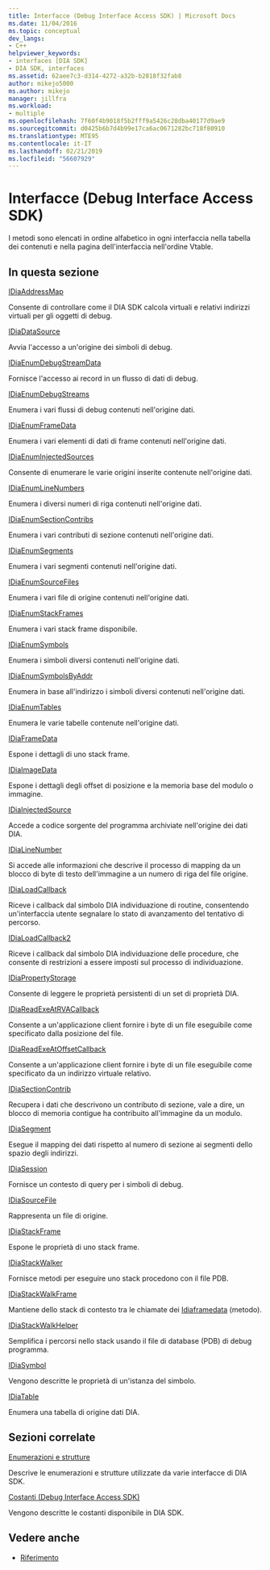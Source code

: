 ```yaml
---
title: Interfacce (Debug Interface Access SDK) | Microsoft Docs
ms.date: 11/04/2016
ms.topic: conceptual
dev_langs:
- C++
helpviewer_keywords:
- interfaces [DIA SDK]
- DIA SDK, interfaces
ms.assetid: 62aee7c3-d314-4272-a32b-b2818f32fab8
author: mikejo5000
ms.author: mikejo
manager: jillfra
ms.workload:
- multiple
ms.openlocfilehash: 7f60f4b9018f5b2fff9a5426c28dba40177d9ae9
ms.sourcegitcommit: d0425b6b7d4b99e17ca6ac0671282bc718f80910
ms.translationtype: MTE95
ms.contentlocale: it-IT
ms.lasthandoff: 02/21/2019
ms.locfileid: "56607929"
---
```

# <a name="interfaces-debug-interface-access-sdk"></a>Interfacce (Debug Interface Access SDK)
I metodi sono elencati in ordine alfabetico in ogni interfaccia nella tabella dei contenuti e nella pagina dell'interfaccia nell'ordine Vtable.

## <a name="in-this-section"></a>In questa sezione

[IDiaAddressMap](../../debugger/debug-interface-access/idiaaddressmap.md)

Consente di controllare come il DIA SDK calcola virtuali e relativi indirizzi virtuali per gli oggetti di debug.

[IDiaDataSource](../../debugger/debug-interface-access/idiadatasource.md)

Avvia l'accesso a un'origine dei simboli di debug.

[IDiaEnumDebugStreamData](../../debugger/debug-interface-access/idiaenumdebugstreamdata.md)

Fornisce l'accesso ai record in un flusso di dati di debug.

[IDiaEnumDebugStreams](../../debugger/debug-interface-access/idiaenumdebugstreams.md)

Enumera i vari flussi di debug contenuti nell'origine dati.

[IDiaEnumFrameData](../../debugger/debug-interface-access/idiaenumframedata.md)

Enumera i vari elementi di dati di frame contenuti nell'origine dati.

[IDiaEnumInjectedSources](../../debugger/debug-interface-access/idiaenuminjectedsources.md)

Consente di enumerare le varie origini inserite contenute nell'origine dati.

[IDiaEnumLineNumbers](../../debugger/debug-interface-access/idiaenumlinenumbers.md)

Enumera i diversi numeri di riga contenuti nell'origine dati.

[IDiaEnumSectionContribs](../../debugger/debug-interface-access/idiaenumsectioncontribs.md)

Enumera i vari contributi di sezione contenuti nell'origine dati.

[IDiaEnumSegments](../../debugger/debug-interface-access/idiaenumsegments.md)

Enumera i vari segmenti contenuti nell'origine dati.

[IDiaEnumSourceFiles](../../debugger/debug-interface-access/idiaenumsourcefiles.md)

Enumera i vari file di origine contenuti nell'origine dati.

[IDiaEnumStackFrames](../../debugger/debug-interface-access/idiaenumstackframes.md)

Enumera i vari stack frame disponibile.

[IDiaEnumSymbols](../../debugger/debug-interface-access/idiaenumsymbols.md)

Enumera i simboli diversi contenuti nell'origine dati.

[IDiaEnumSymbolsByAddr](../../debugger/debug-interface-access/idiaenumsymbolsbyaddr.md)

Enumera in base all'indirizzo i simboli diversi contenuti nell'origine dati.

[IDiaEnumTables](../../debugger/debug-interface-access/idiaenumtables.md)

Enumera le varie tabelle contenute nell'origine dati.

[IDiaFrameData](../../debugger/debug-interface-access/idiaframedata.md)

Espone i dettagli di uno stack frame.

[IDiaImageData](../../debugger/debug-interface-access/idiaimagedata.md)

Espone i dettagli degli offset di posizione e la memoria base del modulo o immagine.

[IDiaInjectedSource](../../debugger/debug-interface-access/idiainjectedsource.md)

Accede a codice sorgente del programma archiviate nell'origine dei dati DIA.

[IDiaLineNumber](../../debugger/debug-interface-access/idialinenumber.md)

Si accede alle informazioni che descrive il processo di mapping da un blocco di byte di testo dell'immagine a un numero di riga del file origine.

[IDiaLoadCallback](../../debugger/debug-interface-access/idialoadcallback.md)

Riceve i callback dal simbolo DIA individuazione di routine, consentendo un'interfaccia utente segnalare lo stato di avanzamento del tentativo di percorso.

[IDiaLoadCallback2](../../debugger/debug-interface-access/idialoadcallback2.md)

Riceve i callback dal simbolo DIA individuazione delle procedure, che consente di restrizioni a essere imposti sul processo di individuazione.

[IDiaPropertyStorage](../../debugger/debug-interface-access/idiapropertystorage.md)

Consente di leggere le proprietà persistenti di un set di proprietà DIA.

[IDiaReadExeAtRVACallback](../../debugger/debug-interface-access/idiareadexeatrvacallback.md)

Consente a un'applicazione client fornire i byte di un file eseguibile come specificato dalla posizione del file.

[IDiaReadExeAtOffsetCallback](../../debugger/debug-interface-access/idiareadexeatoffsetcallback.md)

Consente a un'applicazione client fornire i byte di un file eseguibile come specificato da un indirizzo virtuale relativo.

[IDiaSectionContrib](../../debugger/debug-interface-access/idiasectioncontrib.md)

Recupera i dati che descrivono un contributo di sezione, vale a dire, un blocco di memoria contigue ha contribuito all'immagine da un modulo.

[IDiaSegment](../../debugger/debug-interface-access/idiasegment.md)

Esegue il mapping dei dati rispetto al numero di sezione ai segmenti dello spazio degli indirizzi.

[IDiaSession](../../debugger/debug-interface-access/idiasession.md)

Fornisce un contesto di query per i simboli di debug.

[IDiaSourceFile](../../debugger/debug-interface-access/idiasourcefile.md)

Rappresenta un file di origine.

[IDiaStackFrame](../../debugger/debug-interface-access/idiastackframe.md)

Espone le proprietà di uno stack frame.

[IDiaStackWalker](../../debugger/debug-interface-access/idiastackwalker.md)

Fornisce metodi per eseguire uno stack procedono con il file PDB.

[IDiaStackWalkFrame](../../debugger/debug-interface-access/idiastackwalkframe.md)

Mantiene dello stack di contesto tra le chiamate dei [Idiaframedata](../../debugger/debug-interface-access/idiaframedata-execute.md) (metodo).

[IDiaStackWalkHelper](../../debugger/debug-interface-access/idiastackwalkhelper.md)

Semplifica i percorsi nello stack usando il file di database (PDB) di debug programma.

[IDiaSymbol](../../debugger/debug-interface-access/idiasymbol.md)

Vengono descritte le proprietà di un'istanza del simbolo.

[IDiaTable](../../debugger/debug-interface-access/idiatable.md)

Enumera una tabella di origine dati DIA.

## <a name="related-sections"></a>Sezioni correlate
[Enumerazioni e strutture](../../debugger/debug-interface-access/enumerations-and-structures.md)

Descrive le enumerazioni e strutture utilizzate da varie interfacce di DIA SDK.

[Costanti (Debug Interface Access SDK)](../../debugger/debug-interface-access/constants-debug-interface-access-sdk.md)

Vengono descritte le costanti disponibile in DIA SDK.

## <a name="see-also"></a>Vedere anche

- [Riferimento](../../debugger/debug-interface-access/debug-interface-access-sdk-reference.md)